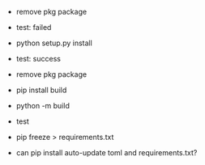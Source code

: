 - remove pkg package
- test: failed


- python setup.py install
- test: success


- remove pkg package
- pip install build
- python -m build
- test

- pip freeze > requirements.txt

- can pip install auto-update toml and requirements.txt?
